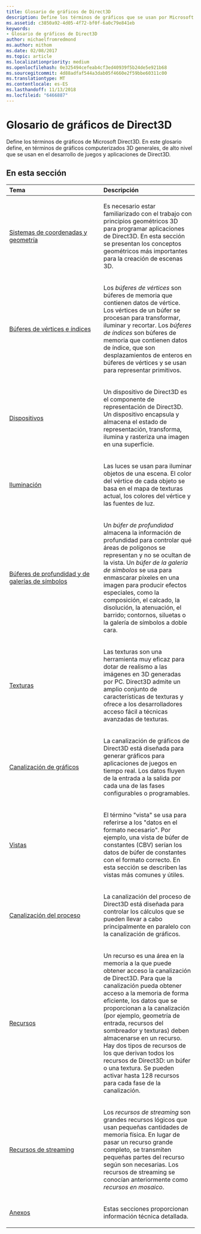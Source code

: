 ```yaml
---
title: Glosario de gráficos de Direct3D
description: Define los términos de gráficos que se usan por Microsoft Direct3D.
ms.assetid: c3850a92-4d05-4f72-bf0f-6a0c79e841eb
keywords:
- Glosario de gráficos de Direct3D
author: michaelfromredmond
ms.author: mithom
ms.date: 02/08/2017
ms.topic: article
ms.localizationpriority: medium
ms.openlocfilehash: 0e325494cefeab4cf3ed40939f5b24de5e921b68
ms.sourcegitcommit: 4d88adfaf544a3dab05f4660e2f59bbe60311c00
ms.translationtype: MT
ms.contentlocale: es-ES
ms.lasthandoff: 11/13/2018
ms.locfileid: "6466887"
---
```

# <a name="direct3d-graphics-glossary"></a>Glosario de gráficos de Direct3D


Define los términos de gráficos de Microsoft Direct3D. En este glosario define, en términos de gráficos computerizados 3D generales, de alto nivel que se usan en el desarrollo de juegos y aplicaciones de Direct3D.

## <a name="span-idin-this-sectionspanin-this-section"></a><span id="in-this-section"></span>En esta sección


<table>
<colgroup>
<col width="50%" />
<col width="50%" />
</colgroup>
<thead>
<tr class="header">
<th align="left">Tema</th>
<th align="left">Descripción</th>
</tr>
</thead>
<tbody>
<tr class="odd">
<td align="left"><p><a href="coordinate-systems-and-geometry.md">Sistemas de coordenadas y geometría</a></p></td>
<td align="left"><p>Es necesario estar familiarizado con el trabajo con principios geométricos 3D para programar aplicaciones de Direct3D. En esta sección se presentan los conceptos geométricos más importantes para la creación de escenas 3D.</p></td>
</tr>
<tr class="even">
<td align="left"><p><a href="vertex-and-index-buffers.md">Búferes de vértices e índices</a></p></td>
<td align="left"><p>Los <em>búferes de vértices</em> son búferes de memoria que contienen datos de vértice. Los vértices de un búfer se procesan para transformar, iluminar y recortar. Los <em>búferes de índices</em> son búferes de memoria que contienen datos de índice, que son desplazamientos de enteros en búferes de vértices y se usan para representar primitivos.</p></td>
</tr>
<tr class="odd">
<td align="left"><p><a href="devices.md">Dispositivos</a></p></td>
<td align="left"><p>Un dispositivo de Direct3D es el componente de representación de Direct3D. Un dispositivo encapsula y almacena el estado de representación, transforma, ilumina y rasteriza una imagen en una superficie.</p></td>
</tr>
<tr class="even">
<td align="left"><p><a href="lights-and-materials.md">Iluminación</a></p></td>
<td align="left"><p>Las luces se usan para iluminar objetos de una escena. El color del vértice de cada objeto se basa en el mapa de texturas actual, los colores del vértice y las fuentes de luz.</p></td>
</tr>
<tr class="odd">
<td align="left"><p><a href="depth-and-stencil-buffers.md">Búferes de profundidad y de galerías de símbolos</a></p></td>
<td align="left"><p>Un <em>búfer de profundidad</em> almacena la información de profundidad para controlar qué áreas de polígonos se representan y no se ocultan de la vista. Un <em>búfer de la galería de símbolos</em> se usa para enmascarar píxeles en una imagen para producir efectos especiales, como la composición, el calcado, la disolución, la atenuación, el barrido; contornos, siluetas o la galería de símbolos a doble cara.</p></td>
</tr>
<tr class="even">
<td align="left"><p><a href="textures.md">Texturas</a></p></td>
<td align="left"><p>Las texturas son una herramienta muy eficaz para dotar de realismo a las imágenes en 3D generadas por PC. Direct3D admite un amplio conjunto de características de texturas y ofrece a los desarrolladores acceso fácil a técnicas avanzadas de texturas.</p></td>
</tr>
<tr class="odd">
<td align="left"><p><a href="graphics-pipeline.md">Canalización de gráficos</a></p></td>
<td align="left"><p>La canalización de gráficos de Direct3D está diseñada para generar gráficos para aplicaciones de juegos en tiempo real. Los datos fluyen de la entrada a la salida por cada una de las fases configurables o programables.</p></td>
</tr>
<tr class="even">
<td align="left"><p><a href="views.md">Vistas</a></p></td>
<td align="left"><p>El término &quot;vista&quot; se usa para referirse a los &quot;datos en el formato necesario&quot;. Por ejemplo, una vista de búfer de constantes (CBV) serían los datos de búfer de constantes con el formato correcto. En esta sección se describen las vistas más comunes y útiles.</p></td>
</tr>
<tr class="odd">
<td align="left"><p><a href="compute-pipeline.md">Canalización del proceso</a></p></td>
<td align="left"><p>La canalización del proceso de Direct3D está diseñada para controlar los cálculos que se pueden llevar a cabo principalmente en paralelo con la canalización de gráficos.</p></td>
</tr>
<tr class="even">
<td align="left"><p><a href="resources.md">Recursos</a></p></td>
<td align="left"><p>Un recurso es una área en la memoria a la que puede obtener acceso la canalización de Direct3D. Para que la canalización pueda obtener acceso a la memoria de forma eficiente, los datos que se proporcionan a la canalización (por ejemplo, geometría de entrada, recursos del sombreador y texturas) deben almacenarse en un recurso. Hay dos tipos de recursos de los que derivan todos los recursos de Direct3D: un búfer o una textura. Se pueden activar hasta 128 recursos para cada fase de la canalización.</p></td>
</tr>
<tr class="odd">
<td align="left"><p><a href="streaming-resources.md">Recursos de streaming</a></p></td>
<td align="left"><p>Los <em>recursos de streaming</em> son grandes recursos lógicos que usan pequeñas cantidades de memoria física. En lugar de pasar un recurso grande completo, se transmiten pequeñas partes del recurso según son necesarias. Los recursos de streaming se conocían anteriormente como <em>recursos en mosaico</em>.</p></td>
</tr>
<tr class="even">
<td align="left"><p><a href="appendix.md">Anexos</a></p></td>
<td align="left"><p>Estas secciones proporcionan información técnica detallada.</p></td>
</tr>
</tbody>
</table>

 

 

 
